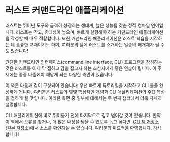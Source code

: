 # 러스트 커맨드라인 애플리케이션

러스트는 뛰어난 도구와 급격히 성장하는 생태계, 높은 성능을 갖춘 정적 컴파일 언어입니다.
러스트는 작고, 휴대성이 높으며, 빠르게 실행해야 하는 커맨드라인 애플리케이션을 작성할 때 매우 적합합니다.
또한 커맨드라인 애플리케이션은 러스트 학습을 시작하는 데 훌륭한 교재이기도 하며,
여러분의 팀에 러스트를 소개하는 일종의 매개체가 될 수도 있습니다!

간단한 커맨드라인 인터페이스(command line interface, CLI) 프로그램을 작성하는 것은
러스트를 이제 막 접하고 감을 잡고자 하는 초심자에게 좋은 연습이 됩니다.
이 주제에는 종종 나중에야 깨닫게 되는 다양한 측면이 있습니다.

이 책은 다음과 같이 구성되어 있습니다:
우선 빠르게 튜토리얼을 시작하고 CLI 툴을 완성하게 됩니다.
여러분은 러스트의 몇몇 핵심적인 개념과 CLI 애플리케이션의 주요 특성을 접하게 될 것입니다.
이러한 측면 중 일부에 대해서는 두 번째 챕터에서 더욱 자세히 설명합니다.

CLI 애플리케이션에 바로 뛰어들기 전에 마지막으로 짚고 넘어갈 것이 있습니다.
만약 이 책에서 오류를 찾거나, 더 많은 내용을 담을 수 있도록 돕고 싶다면,
[CLI 책 저장소][book-src-ko] ([원본 저장소][book-src])에서 소스를 확인하실 수 있습니다.
여러분의 피드백을 환영합니다.
감사합니다!

[book-src-ko]: https://github.com/parksb/rust-cli-book-ko
[book-src]: https://github.com/rust-cli/book
